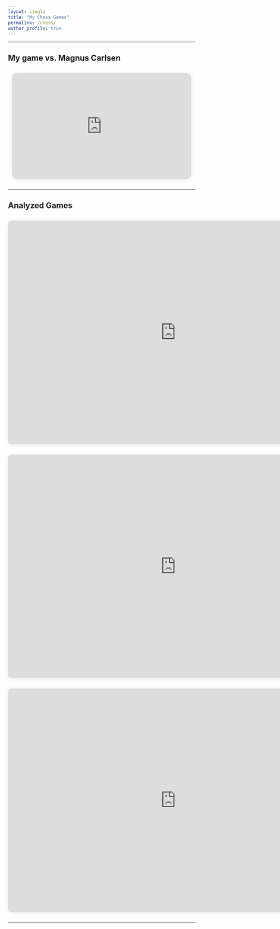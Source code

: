 ```yaml
---
layout: single
title: "My Chess Games"
permalink: /chess/
author_profile: true
---
```


---

## My game vs. Magnus Carlsen

<style>
.video-responsive {
        position: relative;
        padding-bottom: 56.25%; /* 16:9 */
        height: 0;
        overflow: hidden;
        max-width: 480px;
        margin: 2em auto;
        background: #fff;
        border: 1px solid #ddd;
        border-radius: 12px;
        box-shadow: 0 2px 12px rgba(0,0,0,0.08);
}
.video-responsive iframe {
        position: absolute;
        top: 0;
        left: 0;
        width: 100%;
        height: 100%;
        border: 0;
}
.chess-embed {
        display: block;
        margin: 2em auto;
        width: 900px;
        height: 600px;
        border: 1px solid #ddd;
        border-radius: 8px;
        box-shadow: 0 2px 12px rgba(0,0,0,0.06);
        background: #fff;
}
</style>

<div class="video-responsive">
        <iframe src="https://www.youtube.com/embed/uXxm8rmbe5w?rel=0" title="Chess Video" allowfullscreen></iframe>
</div>

---

## Analyzed Games

<iframe class="chess-embed" src="https://share.chessbase.com/SharedGames/share/?p=5QPZTO6ADlRMZmxtaiSknd21CuAnjor9QiBO4YQbsElMV6rhAAHwkN6Vp8c1x175" allowfullscreen></iframe>

<iframe class="chess-embed" src="https://share.chessbase.com/SharedGames/share/?p=5QPZTO6ADlRMZmxtaiSkneG4nmZbPP+KENZCifr+g6/GFG6evl5MYYzjp7Bvyp7u" allowfullscreen></iframe>

<iframe class="chess-embed" src="https://share.chessbase.com/SharedGames/share/?p=5QPZTO6ADlRMZmxtaiSkneG4nmZbPP+KENZCifr+g6/GFG6evl5MYYzjp7Bvyp7u" allowfullscreen></iframe>

---
